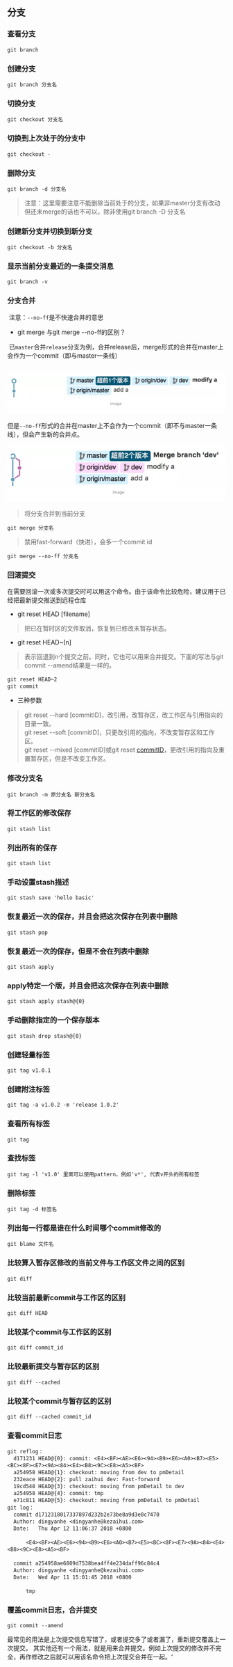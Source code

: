 
## 分支

### 查看分支

```
git branch
```

### 创建分支

```
git branch 分支名
```

### 切换分支

```
git checkout 分支名
```

### 切换到上次处于的分支中
```
git checkout -
```

### 删除分支
```
git branch -d 分支名
```
> 注意：这里需要注意不能删除当前处于的分支，如果非master分支有改动但还未merge的话也不可以，除非使用git branch -D 分支名

### 创建新分支并切换到新分支
```
git checkout -b 分支名
```

### 显示当前分支最近的一条提交消息
```
git branch -v
```

### 分支合并
  注意：`--no-ff`是不快速合并的意思

* git merge 与git merge --no-ff的区别？

  已`master`合并`release`分支为例，合并release后，merge形式的合并在master上会作为一个commit（即与master一条线）
  
  ![merge](./file/merge.png)
  
  但是`--no-ff`形式的合并在master上不会作为一个commit（即不与master一条线），但会产生新的合并点。
  
  ![mergeNoFF](./file/mergeNoFF.png)

> 将分支合并到当前分支
```
git merge 分支名
```

> 禁用fast-forward（快进），会多一个commit id
```
git merge --no-ff 分支名
```



### 回滚提交
在需要回滚一次或多次提交时可以用这个命令。由于该命令比较危险，建议用于已经把最新提交推送到远程仓库

* git reset HEAD [filename] 

> 把已在暂时区的文件取消，恢复到已修改未暂存状态。
  
* git reset HEAD~[n]

> 表示回退到n个提交之前。同时，它也可以用来合并提交。下面的写法与git commit --amend结果是一样的。
  
  ```
  git reset HEAD~2
  git commit
  ```

* 三种参数
> git reset --hard [commitID]，改引用，改暂存区，改工作区与引用指向的目录一致。    
> git reset --soft [commitID]，只更改引用的指向，不改变暂存区和工作区。    
> git reset --mixed [commitID]或git reset [commitID](默认)，更改引用的指向及重置暂存区，但是不改变工作区。           

### 修改分支名
```
git branch -m 原分支名 新分支名
```

### 将工作区的修改保存
```
git stash list
```

### 列出所有的保存
```
git stash list
```

### 手动设置stash描述
```
git stash save 'hello basic'
```

### 恢复最近一次的保存，并且会把这次保存在列表中删除
```
git stash pop
```

### 恢复最近一次的保存，但是不会在列表中删除
```
git stash apply
```

### apply特定一个版，并且会把这次保存在列表中删除
```
git stash apply stash@{0}
```

### 手动删除指定的一个保存版本
```
git stash drop stash@{0}
```

### 创建轻量标签
```
git tag v1.0.1
```

### 创建附注标签
```
git tag -a v1.0.2 -m 'release 1.0.2'
```

### 查看所有标签
```
git tag
```

### 查找标签
```
git tag -l 'v1.0' 里面可以使用pattern，例如'v*', 代表v开头的所有标签
```

### 删除标签
```
git tag -d 标签名
```

### 列出每一行都是谁在什么时间哪个commit修改的
```
git blame 文件名
```

### 比较算入暂存区修改的当前文件与工作区文件之间的区别
```
git diff
```

### 比较当前最新commit与工作区的区别
```
git diff HEAD
```

### 比较某个commit与工作区的区别
```
git diff commit_id
```

### 比较最新提交与暂存区的区别
```
git diff --cached
```

### 比较某个commit与暂存区的区别
```
git diff --cached commit_id
```

### 查看commit日志
```
git reflog：
  d171231 HEAD@{0}: commit: <E4><BF><AE><E6><94><B9><E6><A0><B7><E5><BC><8F><E7><9A><84><E4><B8><9C><E8><A5><BF>
  a254958 HEAD@{1}: checkout: moving from dev to pmDetail
  232eace HEAD@{2}: pull zaihui dev: Fast-forward
  19cd548 HEAD@{3}: checkout: moving from pmDetail to dev
  a254958 HEAD@{4}: commit: tmp
  e71c811 HEAD@{5}: checkout: moving from pmDetail to pmDetail
git log：
  commit d1712318017337897d232b2e73be8a9d3e0c7470
  Author: dingyanhe <dingyanhe@kezaihui.com>
  Date:   Thu Apr 12 11:06:37 2018 +0800

      <E4><BF><AE><E6><94><B9><E6><A0><B7><E5><BC><8F><E7><9A><84><E4><B8><9C><E8><A5><BF>

  commit a254958ae6809d7538bea4ff4e234daff96c84c4
  Author: dingyanhe <dingyanhe@kezaihui.com>
  Date:   Wed Apr 11 15:01:45 2018 +0800

      tmp

```

### 覆盖commit日志，合并提交
```
git commit --amend
```
最常见的用法是上次提交信息写错了，或者提交多了或者漏了，重新提交覆盖上一次提交。
其实他还有一个用法，就是用来合并提交。例如上次提交的修改并不完全，再作修改之后就可以用该名命令把上次提交合并在一起。‘

